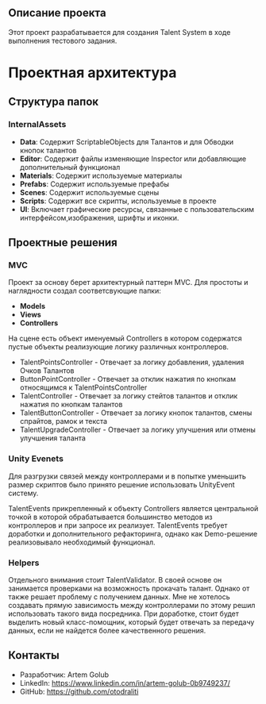## Описание проекта

Этот проект разрабатывается для создания Talent System в ходе выполнения тестового задания.

# Проектная архитектура

## Структура папок

### InternalAssets

- **Data**: Содержит ScriptableObjects для Талантов и для Обводки кнопок талантов
- **Editor**: Содержит файлы изменяющие Inspector или добавляющие дополнительный функционал
- **Materials**: Содержит используемые материалы
- **Prefabs**: Содержит используемые префабы
- **Scenes**: Содержит используемые сцены
- **Scripts**: Содержит все скрипты, используемые в проекте
- **UI**: Включает графические ресурсы, связанные с пользовательским интерфейсом,изображения, шрифты и иконки.

## Проектные решения
### MVC ###
Проект за основу берет архитектурный паттерн MVC. Для простоты и наглядности создал соответсвующие папки: 
- **Models**
- **Views**
- **Controllers**

На сцене есть объект именуемый Controllers в котором содержатся пустые объекты реализующие логику различных контроллеров.
- TalentPointsController - Отвечает за логику добавления, удаления Очков Талантов
- ButtonPointController - Отвечает за отклик нажатия по кнопкам относящимся к TalentPointsController
- TalentController - Отвечает за логику стейтов талантов и отклик нажатия по кнопкам талантов
- TalentButtonController - Отвечает за логику кнопок талантов, смены спрайтов, рамок и текста
- TalentUpgradeController - Отвечает за логику улучшения или отмены улучшения таланта

### Unity Evenets ###
Для разгрузки связей между контроллерами и в попытке уменьшить размер скриптов было принято решение использовать UnityEvent систему.

TalentEvents прикрепленный к объекту Controllers является центральной точкой в которой обрабатывается большинство методов из контроллеров и при запросе их реализует.
TalentEvents требует доработки и дополнительного рефакторинга, однако как Demo-решение реализовывало необходимый функционал.

### Helpers ###
Отдельного внимания стоит TalentValidator. В своей основе он занимается проверками на возможность прокачать талант.
Однако от также решает проблему с получением данных. Мне не хотелось создавать прямую зависимость между контроллерами по этому решил использовать такого вида посредника.
При доработке, стоит будет выделить новый класс-помощник, который будет отвечать за передачу данных, если не найдется более качественного решения.


## Контакты ##

- Разработчик: Artem Golub
- LinkedIn: https://www.linkedin.com/in/artem-golub-0b9749237/
- GitHub: https://github.com/otodraliti